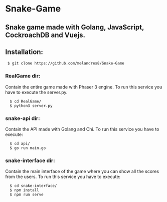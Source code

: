 # Snake-Game

## Snake game made with Golang, JavaScript, CockroachDB and Vuejs.

## Installation:
```
 $ git clone https://github.com/melandres8/Snake-Game
```

### RealGame dir:
Contain the entire game made with Phaser 3 engine.
To run this service you have to execute the server.py.
```
  $ cd RealGame/
  $ python3 server.py
```

### snake-api dir:
Contain the API made with Golang and Chi.
To run this service you have to execute:
```
  $ cd api/
  $ go run main.go
```

### snake-interface dir:
Contain the main interface of the game where you can show all the scores from the users.
To run this service you have to execute:
```
  $ cd snake-interface/
  $ npm install
  $ npm run serve
```
